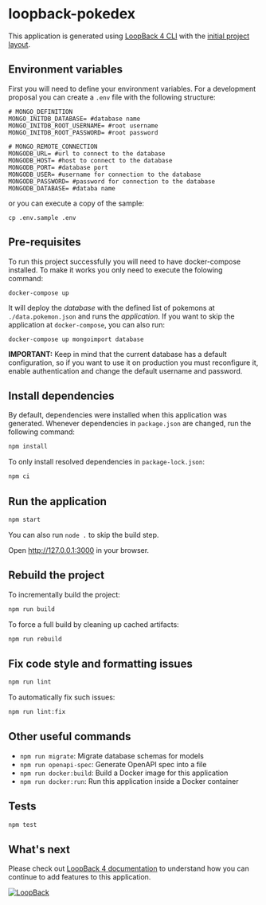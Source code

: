 # loopback-pokedex

This application is generated using [LoopBack 4 CLI](https://loopback.io/doc/en/lb4/Command-line-interface.html) with the
[initial project layout](https://loopback.io/doc/en/lb4/Loopback-application-layout.html).

## Environment variables

First you will need to define your environment variables. For a development proposal you can create a `.env` file with the following structure:
```
# MONGO_DEFINITION
MONGO_INITDB_DATABASE= #database name 
MONGO_INITDB_ROOT_USERNAME= #root username
MONGO_INITDB_ROOT_PASSWORD= #root password

# MONGO_REMOTE_CONNECTION
MONGODB_URL= #url to connect to the database
MONGODB_HOST= #host to connect to the database
MONGODB_PORT= #database port
MONGODB_USER= #username for connection to the database
MONGODB_PASSWORD= #password for connection to the database
MONGODB_DATABASE= #databa name
```

or you can execute a copy of the sample:
```
cp .env.sample .env
```

## Pre-requisites
To run this project successfully you will need to have docker-compose installed. To make it works you only need to execute the folowing command:
```
docker-compose up
```
It will deploy the *database* with the defined list of pokemons at `./data.pokemon.json` and runs the *application*.
If you want to skip the application at `docker-compose`, you can also run:
```
docker-compose up mongoimport database
```

**IMPORTANT:** Keep in mind that the current database has a default configuration, so if you want to use it on production you must reconfigure it, enable authentication and change the default username and password.

## Install dependencies

By default, dependencies were installed when this application was generated.
Whenever dependencies in `package.json` are changed, run the following command:

```sh
npm install
```

To only install resolved dependencies in `package-lock.json`:

```sh
npm ci
```

## Run the application

```sh
npm start
```

You can also run `node .` to skip the build step.

Open http://127.0.0.1:3000 in your browser.

## Rebuild the project

To incrementally build the project:

```sh
npm run build
```

To force a full build by cleaning up cached artifacts:

```sh
npm run rebuild
```

## Fix code style and formatting issues

```sh
npm run lint
```

To automatically fix such issues:

```sh
npm run lint:fix
```

## Other useful commands

- `npm run migrate`: Migrate database schemas for models
- `npm run openapi-spec`: Generate OpenAPI spec into a file
- `npm run docker:build`: Build a Docker image for this application
- `npm run docker:run`: Run this application inside a Docker container

## Tests

```sh
npm test
```

## What's next

Please check out [LoopBack 4 documentation](https://loopback.io/doc/en/lb4/) to
understand how you can continue to add features to this application.

[![LoopBack](https://github.com/strongloop/loopback-next/raw/master/docs/site/imgs/branding/Powered-by-LoopBack-Badge-(blue)-@2x.png)](http://loopback.io/)
